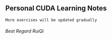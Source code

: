 ## Personal CUDA Learning Notes

```More exercises will be updated gradually```

###### Best Regard RuiQi
